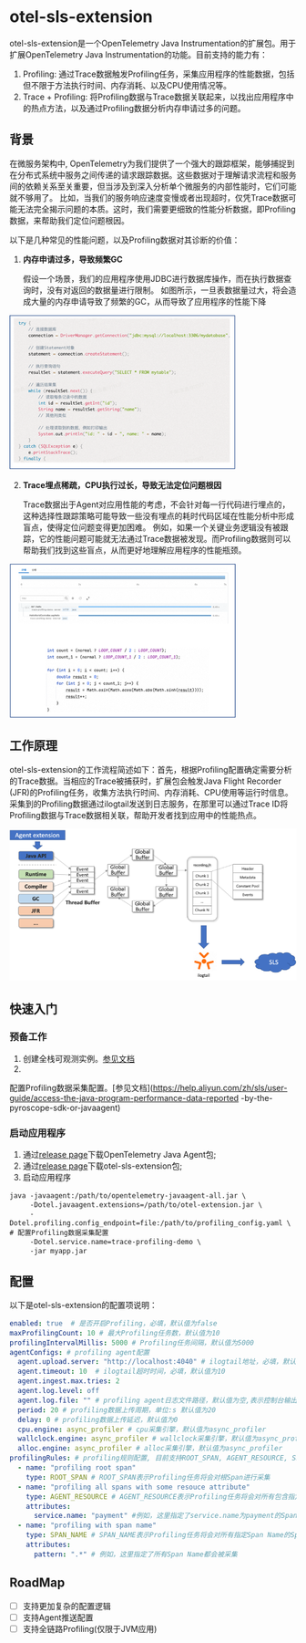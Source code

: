 # otel-sls-extension

otel-sls-extension是一个OpenTelemetry Java Instrumentation的扩展包。用于扩展OpenTelemetry Java
Instrumentation的功能。目前支持的能力有：

1. Profiling: 通过Trace数据触发Profiling任务，采集应用程序的性能数据，包括但不限于方法执行时间、内存消耗、以及CPU使用情况等。
2. Trace + Profiling: 将Profiling数据与Trace数据关联起来，以找出应用程序中的热点方法，以及通过Profiling数据分析内存申请过多的问题。

## 背景

在微服务架构中,
OpenTelemetry为我们提供了一个强大的跟踪框架，能够捕捉到在分布式系统中服务之间传递的请求跟踪数据。这些数据对于理解请求流程和服务间的依赖关系至关重要，但当涉及到深入分析单个微服务的内部性能时，它们可能就不够用了。
比如，当我们的服务响应速度变慢或者出现超时，仅凭Trace数据可能无法完全揭示问题的本质。这时，我们需要更细致的性能分析数据，即Profiling数据，来帮助我们定位问题根因。

以下是几种常见的性能问题，以及Profiling数据对其诊断的价值：

1. **内存申请过多，导致频繁GC**

   假设一个场景，我们的应用程序使用JDBC进行数据库操作，而在执行数据查询时，没有对返回的数据量进行限制。
   如图所示，一旦表数据量过大，将会造成大量的内存申请导致了频繁的GC，从而导致了应用程序的性能下降

![allocate-memory.png](images%2Fallocate-memory.png)

2. **Trace埋点稀疏，CPU执行过长，导致无法定位问题根因**

   Trace数据出于Agent对应用性能的考虑，不会针对每一行代码进行埋点的，这种选择性跟踪策略可能导致一些没有埋点的耗时代码区域在性能分析中形成盲点，使得定位问题变得更加困难。
   例如，如果一个关键业务逻辑没有被跟踪，它的性能问题可能就无法通过Trace数据被发现。而Profiling数据则可以帮助我们找到这些盲点，从而更好地理解应用程序的性能瓶颈。

![trace-hot-method.png](images%2Ftrace-hot-method.png)

## 工作原理

otel-sls-extension的工作流程简述如下：首先，根据Profiling配置确定需要分析的Trace数据。当相应的Trace被捕获时，扩展包会触发Java
Flight Recorder (JFR)的Profiling任务，收集方法执行时间、内存消耗、CPU使用等运行时信息。采集到的Profiling数据通过ilogtail发送到日志服务，在那里可以通过Trace
ID将Profiling数据与Trace数据相关联，帮助开发者找到应用中的性能热点。

![img.png](images/data-flow.png)

## 快速入门

### 预备工作

1. 创建全栈可观测实例。[参见文档](https://help.aliyun.com/zh/sls/user-guide/create-an-instance-1.html)
2.

配置Profiling数据采集配置。[参见文档](https://help.aliyun.com/zh/sls/user-guide/access-the-java-program-performance-data-reported
-by-the-pyroscope-sdk-or-javaagent)

### 启动应用程序

1. 通过[release page](https://github.com/open-telemetry/opentelemetry-java-instrumentation/releases)下载OpenTelemetry Java Agent包;
2. 通过[release page]()下载otel-sls-extension包;
3. 启动应用程序

```shell
java -javaagent:/path/to/opentelemetry-javaagent-all.jar \
     -Dotel.javaagent.extensions=/path/to/otel-extension.jar \
     -Dotel.profiling.config_endpoint=file:/path/to/profiling_config.yaml \ # 配置Profiling数据采集配置
     -Dotel.service.name=trace-profiling-demo \
     -jar myapp.jar
```

## 配置

以下是otel-sls-extension的配置项说明：

```yaml
enabled: true  # 是否开启Profiling，必填，默认值为false
maxProfilingCount: 10 # 最大Profiling任务数，默认值为10
profilingIntervalMillis: 5000 # Profiling任务间隔，默认值为5000
agentConfigs: # profiling agent配置
  agent.upload.server: "http://localhost:4040" # ilogtail地址，必填，默认值为http://localhost:4040
  agent.timeout: 10  # ilogtail超时时间，必填，默认值为10
  agent.ingest.max.tries: 2
  agent.log.level: off
  agent.log.file: "" # profiling agent日志文件路径，默认值为空,表示控制台输出
  period: 20 # profiling数据上传周期，单位:s 默认值为20
  delay: 0 # profiling数据上传延迟，默认值为0
  cpu.engine: async_profiler # cpu采集引擎，默认值为async_profiler
  wallclock.engine: async_profiler # wallclock采集引擎，默认值为async_profiler
  alloc.engine: async_profiler # alloc采集引擎，默认值为async_profiler
profilingRules: # profiling规则配置, 目前支持ROOT_SPAN, AGENT_RESOURCE, SPAN_NAME三种类型，
  - name: "profiling root span"
    type: ROOT_SPAN # ROOT_SPAN表示Profiling任务将会对根Span进行采集
  - name: "profiling all spans with some resouce attribute"
    type: AGENT_RESOURCE # AGENT_RESOURCE表示Profiling任务将会对所有包含指定资源属性的Span进行采集
    attributes:
      service.name: "payment" #例如，这里指定了service.name为payment的Span将会被采集
  - name: "profiling with span name"
    type: SPAN_NAME # SPAN_NAME表示Profiling任务将会对所有指定Span Name的Span进行采集
    attributes:
      pattern: ".*" # 例如，这里指定了所有Span Name都会被采集
```

## RoadMap

- [ ] 支持更加复杂的配置逻辑
- [ ] 支持Agent推送配置
- [ ] 支持全链路Profiling(仅限于JVM应用)
